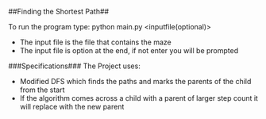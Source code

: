 ##Finding the Shortest Path##

To run the program type: python main.py <inputfile(optional)>
- The input file is the file that contains the maze
- The input file is option at the end, if not enter you will be prompted

###Specifications###
The Project uses:
- Modified DFS which finds the paths and marks the parents of the child from the start
- If the algorithm comes across a child with a parent of larger step count it will replace
with the new parent
